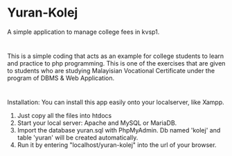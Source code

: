 # Yuran-Kolej
A simple application to manage college fees in kvsp1.
#
This is a simple coding that acts as an example for college students to learn and practice to php programming. This is one of the exercises that are given to students who are studying Malayisian Vocational Certificate under the program of DBMS & Web Application.
#
Installation:
You can install this app easily onto your localserver, like Xampp. 
<ol type="(1)">
  <li>  Just copy all the files into htdocs  
  <li>  Start your local server: Apache and MySQL or MariaDB.
  <li>  Import the database yuran.sql with PhpMyAdmin. Db named 'kolej' and table 'yuran' will be created automatically.
  <li>  Run it by entering "localhost/yuran-kolej" into the url of your browser.
</ul>
  
